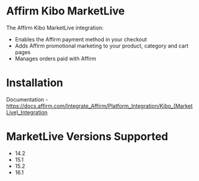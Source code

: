 Affirm Kibo MarketLive
============================
The Affirm Kibo MarketLive integration:
- Enables the Affirm payment method in your checkout
- Adds Affirm promotional marketing to your product, category and cart pages
- Manages orders paid with Affirm


Installation
============
Documentation - https://docs.affirm.com/Integrate_Affirm/Platform_Integration/Kibo_(MarketLive)_Integration


MarketLive Versions Supported
============
- 14.2
- 15.1
- 15.2
- 16.1
